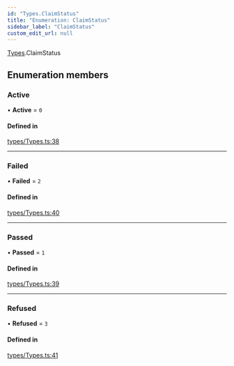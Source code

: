 ```yaml
---
id: "Types.ClaimStatus"
title: "Enumeration: ClaimStatus"
sidebar_label: "ClaimStatus"
custom_edit_url: null
---
```


[Types](../namespaces/Types).ClaimStatus

## Enumeration members

### Active

• **Active** = `0`

#### Defined in

[types/Types.ts:38](https://github.com/safient/safient-claims-js/blob/3387f49/src/types/Types.ts#L38)

___

### Failed

• **Failed** = `2`

#### Defined in

[types/Types.ts:40](https://github.com/safient/safient-claims-js/blob/3387f49/src/types/Types.ts#L40)

___

### Passed

• **Passed** = `1`

#### Defined in

[types/Types.ts:39](https://github.com/safient/safient-claims-js/blob/3387f49/src/types/Types.ts#L39)

___

### Refused

• **Refused** = `3`

#### Defined in

[types/Types.ts:41](https://github.com/safient/safient-claims-js/blob/3387f49/src/types/Types.ts#L41)

